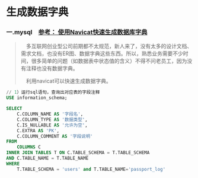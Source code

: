 # 生成数据字典
### 一.mysql　[参考： 使用Navicat快速生成数据库字典]( 使用Navicat快速生成数据库字典)
> 　多互联网创业型公司前期都不太规范，新人来了，没有太多的设计文档、需求文档，也没有ER图、数据字典这些东西。所以，熟悉业务需要不少时间，很多简单的问题（如数据表中状态值的含义）不得不问老员工，因为没有注释也没有数据字典。
>
> 　利用navicat可以快速生成数据字典。
```sql
// 1）运行sql语句，查询出对应表的字段注释
USE information_schema;

SELECT
    C.COLUMN_NAME AS '字段名',
    C.COLUMN_TYPE AS '数据类型',
    C.IS_NULLABLE AS '允许为空',
    C.EXTRA AS 'PK',
    C.COLUMN_COMMENT AS '字段说明'
FROM
    COLUMNS C
INNER JOIN TABLES T ON C.TABLE_SCHEMA = T.TABLE_SCHEMA
AND C.TABLE_NAME = T.TABLE_NAME
WHERE
    T.TABLE_SCHEMA = 'users' and T.TABLE_NAME='passport_log'
```